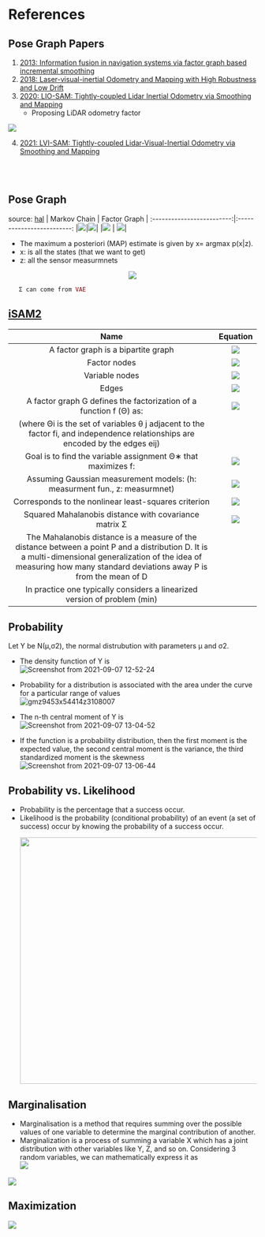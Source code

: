 # References



<!---
Started to write on Sep 3 2021
Zahra
-->

 
## Pose Graph Papers
 1. [2013: Information fusion in navigation systems via factor graph based incremental smoothing](https://www.cc.gatech.edu/~dellaert/pubs/Indelman13ras.pdf)
 2. [2018: Laser-visual-inertial Odometry and Mapping with High Robustness and Low Drift](https://www.researchgate.net/publication/326352534_Laser-visual-inertial_Odometry_and_Mapping_with_High_Robustness_and_Low_Drift)
 3. [2020: LIO-SAM: Tightly-coupled Lidar Inertial Odometry via Smoothing and Mapping](https://arxiv.org/pdf/2007.00258.pdf)
      - Proposing LiDAR odometry factor
<img src="https://user-images.githubusercontent.com/46463022/132263667-32ac0a70-3019-40ec-9ed0-8d4cf09738da.png">
      <br/>

 4. [2021: LVI-SAM: Tightly-coupled Lidar-Visual-Inertial Odometry via Smoothing and Mapping](https://arxiv.org/pdf/2104.10831.pdf)

<br/>
<br/>




## Pose Graph 
source: [hal](http://people.binf.ku.dk/~thamelry/MLSB08/hal.pdf)
 | Markov Chain | Factor Graph  |
:-------------------------:|:-------------------------:
|![](https://user-images.githubusercontent.com/46463022/132266002-c2df2813-07e8-434b-aa14-ac17885b973e.png)|![](https://user-images.githubusercontent.com/46463022/132266011-e1b4e8a0-9bb6-44b5-9019-ef8e04eaceab.png)|
|![](https://user-images.githubusercontent.com/46463022/132265964-c0fb3e49-e1f6-407b-884c-51ad060520a9.png) | ![](https://user-images.githubusercontent.com/46463022/132265982-a8351aba-118e-4a9f-bbc6-bc0c9d92924d.png)|



   - The maximum a posteriori (MAP) estimate is given by x= argmax p(x|z).  
   - x: is all the states (that we want to get)  
   - z: all the sensor measurmnets 
   <p align="center"> 
    <img src="https://user-images.githubusercontent.com/46463022/132265095-32d04d65-bcb6-45ef-a10b-e19902df3e49.png">  
   </p>
   
   
```ruby
   Σ can come from VAE
```
   
## [iSAM2](https://www.cs.cmu.edu/~kaess/pub/Kaess12ijrr.pdf)

  | Name | Equation  |
  :-------------------------:|:-------------------------:
  | A factor graph is a bipartite graph | ![](https://user-images.githubusercontent.com/46463022/132388495-9652dd14-8ddd-4f5d-84f3-04c022727655.png)|
  | Factor nodes | ![](https://user-images.githubusercontent.com/46463022/132388603-4e803658-27de-42cb-be14-e46351b18458.png)|
  | Variable nodes | ![](https://user-images.githubusercontent.com/46463022/132388686-83b7b068-f1b2-4cc7-9578-9bcb8cdebd33.png)|
  | Edges | ![](https://user-images.githubusercontent.com/46463022/132388775-b6c8230a-4353-4319-837b-a5d980d50a7d.png)|
  | A factor graph G defines the factorization of a function f (Θ) as:|![](https://user-images.githubusercontent.com/46463022/132388924-83c321eb-708c-433e-bb60-4a89022daaf7.png)|
  |  (where Θi is the set of variables θ j adjacent to the factor fi, and independence relationships are encoded by the edges eij)|
  | Goal is to find the variable assignment Θ∗ that maximizes f: |![](https://user-images.githubusercontent.com/46463022/132391432-dd54acbf-b4cc-45df-83f1-ee181fdd2df1.png)|
  | Assuming Gaussian measurement models: (h: measurment fun., z: measurmnet) | ![](https://user-images.githubusercontent.com/46463022/132391721-1cd8a93b-7606-4056-a494-5b9cb54c3264.png)|
  | Corresponds to the nonlinear least-squares criterion| ![](https://user-images.githubusercontent.com/46463022/132391848-495f42cf-381b-4e93-b679-00d9827abaac.png)|
  |Squared Mahalanobis distance with covariance matrix Σ |![](https://user-images.githubusercontent.com/46463022/132391942-4f06e4c6-1327-4f02-b171-54ebd5f264a0.png)|
  |The Mahalanobis distance is a measure of the distance between a point P and a distribution D. It is a multi-dimensional generalization of the idea of measuring how many standard deviations away P is from the mean of D|
  | In practice one typically considers a linearized version of problem (min)|
  








   
## Probability
Let Y be N(μ,σ2), the normal distrubution with parameters μ and σ2.
 - The density function of Y is   
 ![Screenshot from 2021-09-07 12-52-24](https://user-images.githubusercontent.com/46463022/132383632-bd81dfdb-9918-4075-947a-504ed85c60bc.png)  
 - Probability for a distribution is associated with the area under the curve for a particular range of values  
   ![gmz9453x54414z3108007](https://user-images.githubusercontent.com/46463022/132385692-9a02b388-dc49-4eab-b2bb-0331ea590881.gif)
 - The n-th central moment of Y is  
 ![Screenshot from 2021-09-07 13-04-52](https://user-images.githubusercontent.com/46463022/132383800-a9fc8c62-2b57-424c-9750-17177699d925.png)

 - If the function is a probability distribution, then the first moment is the expected value, the second central moment is the variance, the third standardized moment is the skewness  
  ![Screenshot from 2021-09-07 13-06-44](https://user-images.githubusercontent.com/46463022/132384013-eab42b2a-ff56-4ced-bc66-3b31d9b410ea.png)

   
## Probability vs. Likelihood
 - Probability is the percentage that a success occur. 
 - Likelihood is the probability (conditional probability) of an event (a set of success) occur by knowing the probability of a success occur.
   <p align="center"> 
    <img src="https://user-images.githubusercontent.com/46463022/132373331-58fc126b-6eb6-4561-a219-501574f1a5cd.png" width="500">
   </p>


## Marginalisation
- Marginalisation is a method that requires summing over the possible values of one variable to determine the marginal contribution of another.   
- Marginalization is a process of summing a variable X which has a joint distribution with other variables like Y, Z, and so on. Considering 3 random variables, we can mathematically express it as  
     ![](https://user-images.githubusercontent.com/46463022/132374994-1618b69e-2052-4294-a31d-2738bc325aad.png)
     
![](https://user-images.githubusercontent.com/46463022/132375559-52a81bfb-1497-48eb-a73a-bb27321b0378.png)
   



  
## Maximization
![](https://user-images.githubusercontent.com/46463022/132375580-f51b8af6-de77-4f52-aa20-95872d5e2c25.png)



